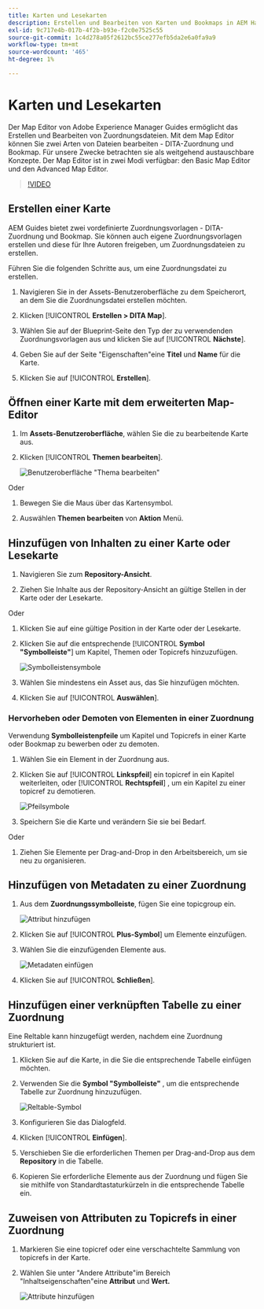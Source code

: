 ```yaml
---
title: Karten und Lesekarten
description: Erstellen und Bearbeiten von Karten und Bookmaps in AEM Handbüchern
exl-id: 9c717e4b-017b-4f2b-b93e-f2c0e7525c55
source-git-commit: 1c4d278a05f2612bc55ce277efb5da2e6a0fa9a9
workflow-type: tm+mt
source-wordcount: '465'
ht-degree: 1%

---
```


# Karten und Lesekarten

Der Map Editor von Adobe Experience Manager Guides ermöglicht das Erstellen und Bearbeiten von Zuordnungsdateien. Mit dem Map Editor können Sie zwei Arten von Dateien bearbeiten - DITA-Zuordnung und Bookmap. Für unsere Zwecke betrachten sie als weitgehend austauschbare Konzepte.
Der Map Editor ist in zwei Modi verfügbar: den Basic Map Editor und den Advanced Map Editor.

>[!VIDEO](https://video.tv.adobe.com/v/342766?quality=12&learn=on)

## Erstellen einer Karte

AEM Guides bietet zwei vordefinierte Zuordnungsvorlagen - DITA-Zuordnung und Bookmap. Sie können auch eigene Zuordnungsvorlagen erstellen und diese für Ihre Autoren freigeben, um Zuordnungsdateien zu erstellen.

Führen Sie die folgenden Schritte aus, um eine Zuordnungsdatei zu erstellen.

1. Navigieren Sie in der Assets-Benutzeroberfläche zu dem Speicherort, an dem Sie die Zuordnungsdatei erstellen möchten.

2. Klicken [!UICONTROL **Erstellen > DITA Map**].

3. Wählen Sie auf der Blueprint-Seite den Typ der zu verwendenden Zuordnungsvorlagen aus und klicken Sie auf [!UICONTROL **Nächste**].

4. Geben Sie auf der Seite &quot;Eigenschaften&quot;eine **Titel** und **Name** für die Karte.

5. Klicken Sie auf [!UICONTROL **Erstellen**].

## Öffnen einer Karte mit dem erweiterten Map-Editor

1. Im **Assets-Benutzeroberfläche**, wählen Sie die zu bearbeitende Karte aus.

2. Klicken [!UICONTROL **Themen bearbeiten**].

   ![Benutzeroberfläche &quot;Thema bearbeiten&quot;](images/lesson-14/edit-topics.png)

Oder

1. Bewegen Sie die Maus über das Kartensymbol.

2. Auswählen **Themen bearbeiten** von **Aktion** Menü.


## Hinzufügen von Inhalten zu einer Karte oder Lesekarte

1. Navigieren Sie zum **Repository-Ansicht**.

2. Ziehen Sie Inhalte aus der Repository-Ansicht an gültige Stellen in der Karte oder der Lesekarte.

Oder

1. Klicken Sie auf eine gültige Position in der Karte oder der Lesekarte.

2. Klicken Sie auf die entsprechende [!UICONTROL **Symbol &quot;Symbolleiste&quot;**] um Kapitel, Themen oder Topicrefs hinzuzufügen.

   ![Symbolleistensymbole](images/lesson-14/toolbar-icons.png)

3. Wählen Sie mindestens ein Asset aus, das Sie hinzufügen möchten.

4. Klicken Sie auf [!UICONTROL **Auswählen**].

### Hervorheben oder Demoten von Elementen in einer Zuordnung

Verwendung **Symbolleistenpfeile** um Kapitel und Topicrefs in einer Karte oder Bookmap zu bewerben oder zu demoten.

1. Wählen Sie ein Element in der Zuordnung aus.

2. Klicken Sie auf [!UICONTROL **Linkspfeil**] ein topicref in ein Kapitel weiterleiten, oder [!UICONTROL **Rechtspfeil**] , um ein Kapitel zu einer topicref zu demotieren.

   ![Pfeilsymbole](images/lesson-14/toolbar-arrows.png)

3. Speichern Sie die Karte und verändern Sie sie bei Bedarf.

Oder

1. Ziehen Sie Elemente per Drag-and-Drop in den Arbeitsbereich, um sie neu zu organisieren.

## Hinzufügen von Metadaten zu einer Zuordnung

1. Aus dem **Zuordnungssymbolleiste**, fügen Sie eine topicgroup ein.

   ![Attribut hinzufügen](images/lesson-14/add-topicgroup.png)

2. Klicken Sie auf [!UICONTROL **Plus-Symbol**] um Elemente einzufügen.

3. Wählen Sie die einzufügenden Elemente aus.

   ![Metadaten einfügen](images/lesson-14/insert-metadata.png)

4. Klicken Sie auf [!UICONTROL **Schließen**].

## Hinzufügen einer verknüpften Tabelle zu einer Zuordnung

Eine Reltable kann hinzugefügt werden, nachdem eine Zuordnung strukturiert ist.

1. Klicken Sie auf die Karte, in die Sie die entsprechende Tabelle einfügen möchten.

2. Verwenden Sie die **Symbol &quot;Symbolleiste&quot;** , um die entsprechende Tabelle zur Zuordnung hinzuzufügen.

   ![Reltable-Symbol](images/lesson-14/reltable-icon.png)

3. Konfigurieren Sie das Dialogfeld.

4. Klicken [!UICONTROL **Einfügen**].

5. Verschieben Sie die erforderlichen Themen per Drag-and-Drop aus dem **Repository** in die Tabelle.

6. Kopieren Sie erforderliche Elemente aus der Zuordnung und fügen Sie sie mithilfe von Standardtastaturkürzeln in die entsprechende Tabelle ein.

## Zuweisen von Attributen zu Topicrefs in einer Zuordnung

1. Markieren Sie eine topicref oder eine verschachtelte Sammlung von topicrefs in der Karte.

2. Wählen Sie unter &quot;Andere Attribute&quot;im Bereich &quot;Inhaltseigenschaften&quot;eine **Attribut** und **Wert.**

   ![Attribute hinzufügen](images/lesson-14/add-attribute.png)
